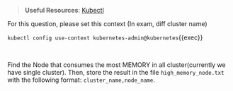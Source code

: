 
> <strong>Useful Resources</strong>: [Kubectl](https://kubernetes.io/docs/reference/kubectl/cheatsheet/)

For this question, please set this context (In exam, diff cluster name)

`kubectl config use-context kubernetes-admin@kubernetes`{{exec}}

<br>


Find the Node that consumes the most MEMORY in all cluster(currently we have single cluster). Then, store the result in the file `high_memory_node.txt` with the following format: `cluster_name,node_name`.